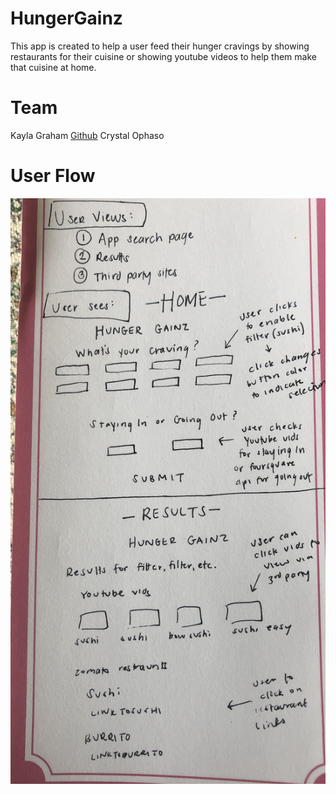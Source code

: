 # HungerGainz

This app is created to help a user feed their hunger cravings by showing restaurants for their cuisine or showing youtube videos to help them make that cuisine at home.


# Team
Kayla Graham <a href="https://github.com/kaylajaograham">Github</a>
Crystal Ophaso

# User Flow
<p align="center"><img src="img/user_flow.png" /></p>




